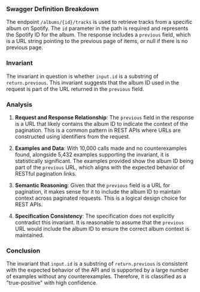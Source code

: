 ### Swagger Definition Breakdown
The endpoint `/albums/{id}/tracks` is used to retrieve tracks from a specific album on Spotify. The `id` parameter in the path is required and represents the Spotify ID for the album. The response includes a `previous` field, which is a URL string pointing to the previous page of items, or null if there is no previous page.

### Invariant
The invariant in question is whether `input.id` is a substring of `return.previous`. This invariant suggests that the album ID used in the request is part of the URL returned in the `previous` field.

### Analysis
1. **Request and Response Relationship**: The `previous` field in the response is a URL that likely contains the album ID to indicate the context of the pagination. This is a common pattern in REST APIs where URLs are constructed using identifiers from the request.

2. **Examples and Data**: With 10,000 calls made and no counterexamples found, alongside 5,432 examples supporting the invariant, it is statistically significant. The examples provided show the album ID being part of the `previous` URL, which aligns with the expected behavior of RESTful pagination links.

3. **Semantic Reasoning**: Given that the `previous` field is a URL for pagination, it makes sense for it to include the album ID to maintain context across paginated requests. This is a logical design choice for REST APIs.

4. **Specification Consistency**: The specification does not explicitly contradict this invariant. It is reasonable to assume that the `previous` URL would include the album ID to ensure the correct album context is maintained.

### Conclusion
The invariant that `input.id` is a substring of `return.previous` is consistent with the expected behavior of the API and is supported by a large number of examples without any counterexamples. Therefore, it is classified as a "true-positive" with high confidence.
